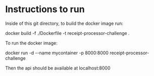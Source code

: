 # Instructions to run

Inside of this git directory, to build the docker image run: 

  docker build -f ./Dockerfile -t receipt-processor-challenge .

To run the docker image:

  docker run -d --name mycontainer -p 8000:8000 receipt-processor-challenge

Then the api should be available at localhost:8000